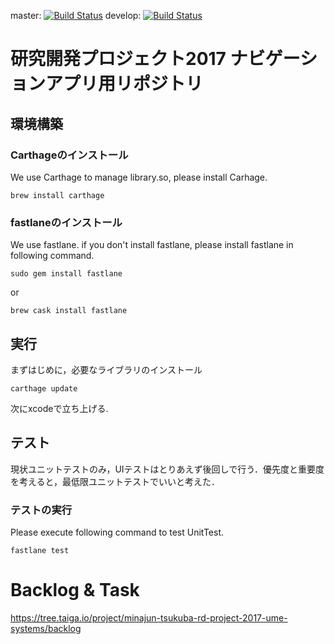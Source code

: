 master: [![Build Status](https://travis-ci.org/tsukuba-pbl/NavigationFor_iOS.svg?branch=master)](https://travis-ci.org/tsukuba-pbl/NavigationFor_iOS)
develop: [![Build Status](https://travis-ci.org/tsukuba-pbl/NavigationFor_iOS.svg?branch=develop)](https://travis-ci.org/tsukuba-pbl/NavigationFor_iOS)

# 研究開発プロジェクト2017 ナビゲーションアプリ用リポジトリ

## 環境構築

### Carthageのインストール
We use Carthage to manage library.so, please install Carhage.

```
brew install carthage
```

### fastlaneのインストール
We use fastlane. if you don't install fastlane, please install fastlane in following command.

```
sudo gem install fastlane
```
or 
```
brew cask install fastlane
```

## 実行
まずはじめに，必要なライブラリのインストール

```
carthage update
```

次にxcodeで立ち上げる.

## テスト
現状ユニットテストのみ，UIテストはとりあえず後回しで行う．優先度と重要度を考えると，最低限ユニットテストでいいと考えた．

### テストの実行
Please execute following command to test UnitTest.
```
fastlane test
```

# Backlog & Task
https://tree.taiga.io/project/minajun-tsukuba-rd-project-2017-ume-systems/backlog
